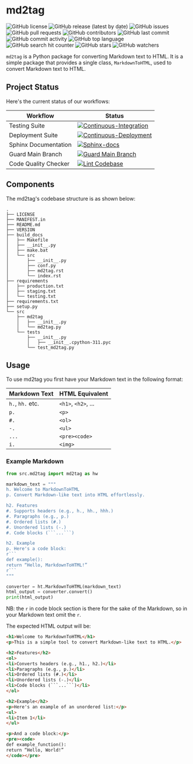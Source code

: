 # md2tag

![GitHub license](https://img.shields.io/github/license/ec-intl/md2tag)
![GitHub release (latest by date)](https://img.shields.io/github/v/release/ec-intl/md2tag)
![GitHub issues](https://img.shields.io/github/issues/ec-intl/md2tag)
![GitHub pull requests](https://img.shields.io/github/issues-pr/ec-intl/md2tag)
![GitHub contributors](https://img.shields.io/github/contributors/ec-intl/md2tag)
![GitHub last commit](https://img.shields.io/github/last-commit/ec-intl/md2tag)
![GitHub commit activity](https://img.shields.io/github/commit-activity/m/ec-intl/md2tag)
![GitHub top language](https://img.shields.io/github/languages/top/ec-intl/md2tag)
![GitHub search hit counter](https://img.shields.io/github/search/ec-intl/md2tag/md2tag)
![GitHub stars](https://img.shields.io/github/stars/ec-intl/md2tag)
![GitHub watchers](https://img.shields.io/github/watchers/ec-intl/md2tag)

`md2tag` is a Python package for converting Markdown text to HTML. It is a simple package that provides a single class, `MarkdownToHTML`, used to convert Markdown text to HTML.

## Project Status

Here's the current status of our workflows:

| Workflow                | Status |
|-------------------------|--------|
| Testing Suite  | [![Continuous-Integration](https://github.com/ec-intl/md2tag/actions/workflows/ci.yml/badge.svg)](https://github.com/ec-intl/md2tag/actions/workflows/ci.yml) |
| Deployment Suite | [![Continuous-Deployment](https://github.com/ec-intl/md2tag/actions/workflows/cd.yml/badge.svg)](https://github.com/ec-intl/md2tag/actions/workflows/cd.yml)|
| Sphinx Documentation           | [![Sphinx-docs](https://github.com/ec-intl/md2tag/actions/workflows/docs.yml/badge.svg)](https://github.com/ec-intl/md2tag/actions/workflows/docs.yml) |
| Guard Main Branch       | [![Guard Main Branch](https://github.com/ec-intl/md2tag/actions/workflows/guard.yml/badge.svg)](https://github.com/ec-intl/md2tag/actions/workflows/guard.yml) |
| Code Quality Checker    | [![Lint Codebase](https://github.com/ec-intl/md2tag/actions/workflows/super-linter.yml/badge.svg)](https://github.com/ec-intl/md2tag/actions/workflows/super-linter.yml) |

## Components

The md2tag's codebase structure is as shown below:

```plaintext
.
├── LICENSE
├── MANIFEST.in
├── README.md
├── VERSION
├── build_docs
│   ├── Makefile
│   ├── __init__.py
│   ├── make.bat
│   └── src
│       ├── __init__.py
│       ├── conf.py
│       ├── md2tag.rst
│       └── index.rst
├── requirements
│   ├── production.txt
│   ├── staging.txt
│   └── testing.txt
├── requirements.txt
├── setup.py
└── src
    ├── md2tag
    │   ├── __init__.py
    │   └── md2tag.py
    └── tests
        ├── __init__.py
        │   ├── __init__.cpython-311.pyc
        └── test_md2tag.py

```

## Usage

To use md2tag you first have your Markdown text in the following format:

| Markdown Text | HTML Equivalent |
|---------------|-------------|
| `h.`, `hh.` etc.   | `<h1>`, `<h2>`, ... |
| `p.`    | `<p>` |
| `#.`    | `<ol>` |
| `-.` | `<ul>` |
| ````...```` | `<pre><code>` |
| `i.` | `<img>` |

### Example Markdown

```python
from src.md2tag import md2tag as hw

markdown_text = """
h. Welcome to MarkdownToHTML
p. Convert Markdown-like text into HTML effortlessly.

h2. Features
#. Supports headers (e.g., h., hh., hhh.)
#. Paragraphs (e.g., p.)
#. Ordered lists (#.)
#. Unordered lists (-.)
#. Code blocks (```...```)

h2. Example
p. Here's a code block:
r```
def example():
return “Hello, MarkdownToHTML!”
r```
"""

converter = ht.MarkdownToHTML(markdown_text)
html_output = converter.convert()
print(html_output)
```

NB: the `r` in code block section is there for the sake of the Markdown, so in your Markdown text omit the `r`.

The expected HTML output will be:

```html
<h1>Welcome to MarkdownToHTML</h1>
<p>This is a simple tool to convert Markdown-like text to HTML.</p>

<h2>Features</h2>
<ol>
<li>Converts headers (e.g., h1., h2.)</li>
<li>Paragraphs (e.g., p.)</li>
<li>Ordered lists (#.)</li>
<li>Unordered lists (-.)</li>
<li>Code blocks (```...```)</li>
</ol>

<h2>Example</h2>
<p>Here's an example of an unordered list:</p>
<ul>
<li>Item 1</li>
</ul>

<p>And a code block:</p>
<pre><code>
def example_function():
return “Hello, World!”
</code></pre>
```
